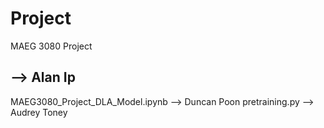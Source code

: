 # Project
MAEG 3080 Project
## --> Alan Ip
MAEG3080_Project_DLA_Model.ipynb --> Duncan Poon
pretraining.py --> Audrey Toney
